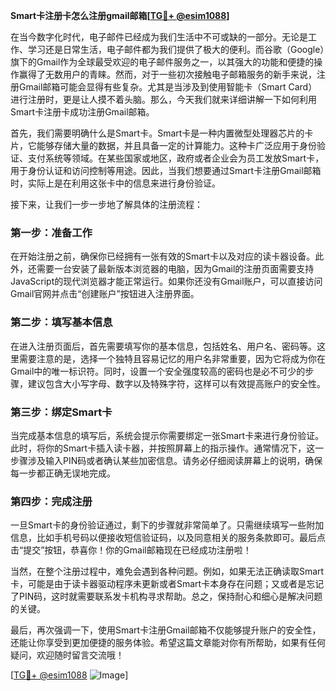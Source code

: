 **Smart卡注册卡怎么注册gmail邮箱[[TG💪+ @esim1088](https://t.me/s/esim1088)]**

在当今数字化时代，电子邮件已经成为我们生活中不可或缺的一部分。无论是工作、学习还是日常生活，电子邮件都为我们提供了极大的便利。而谷歌（Google）旗下的Gmail作为全球最受欢迎的电子邮件服务之一，以其强大的功能和便捷的操作赢得了无数用户的青睐。然而，对于一些初次接触电子邮箱服务的新手来说，注册Gmail邮箱可能会显得有些复杂。尤其是当涉及到使用智能卡（Smart Card）进行注册时，更是让人摸不着头脑。那么，今天我们就来详细讲解一下如何利用Smart卡注册卡成功注册Gmail邮箱。

首先，我们需要明确什么是Smart卡。Smart卡是一种内置微型处理器芯片的卡片，它能够存储大量的数据，并且具备一定的计算能力。这种卡广泛应用于身份验证、支付系统等领域。在某些国家或地区，政府或者企业会为员工发放Smart卡，用于身份认证和访问控制等用途。因此，当我们想要通过Smart卡注册Gmail邮箱时，实际上是在利用这张卡中的信息来进行身份验证。

接下来，让我们一步一步地了解具体的注册流程：

### 第一步：准备工作

在开始注册之前，确保你已经拥有一张有效的Smart卡以及对应的读卡器设备。此外，还需要一台安装了最新版本浏览器的电脑，因为Gmail的注册页面需要支持JavaScript的现代浏览器才能正常运行。如果你还没有Gmail账户，可以直接访问Gmail官网并点击“创建账户”按钮进入注册界面。

### 第二步：填写基本信息

在进入注册页面后，首先需要填写你的基本信息，包括姓名、用户名、密码等。这里需要注意的是，选择一个独特且容易记忆的用户名非常重要，因为它将成为你在Gmail中的唯一标识符。同时，设置一个安全强度较高的密码也是必不可少的步骤，建议包含大小写字母、数字以及特殊字符，这样可以有效提高账户的安全性。

### 第三步：绑定Smart卡

当完成基本信息的填写后，系统会提示你需要绑定一张Smart卡来进行身份验证。此时，将你的Smart卡插入读卡器，并按照屏幕上的指示操作。通常情况下，这一步骤涉及输入PIN码或者确认某些加密信息。请务必仔细阅读屏幕上的说明，确保每一步都正确无误地完成。

### 第四步：完成注册

一旦Smart卡的身份验证通过，剩下的步骤就非常简单了。只需继续填写一些附加信息，比如手机号码以便接收短信验证码，以及同意相关的服务条款即可。最后点击“提交”按钮，恭喜你！你的Gmail邮箱现在已经成功注册啦！

当然，在整个注册过程中，难免会遇到各种问题。例如，如果无法正确读取Smart卡，可能是由于读卡器驱动程序未更新或者Smart卡本身存在问题；又或者是忘记了PIN码，这时就需要联系发卡机构寻求帮助。总之，保持耐心和细心是解决问题的关键。

最后，再次强调一下，使用Smart卡注册Gmail邮箱不仅能够提升账户的安全性，还能让你享受到更加便捷的服务体验。希望这篇文章能对你有所帮助，如果有任何疑问，欢迎随时留言交流哦！

[[TG💪+ @esim1088](https://t.me/s/esim1088) ![Image](https://i.postimg.cc/4NQfJmqS/Snipaste-2025-05-13-00-14-12.png)]